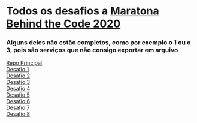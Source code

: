 # Todos os desafios a [Maratona Behind the Code 2020](https://maratona.dev/pt) 

### Alguns deles não estão completos, como por exemplo o 1 ou o 3, pois são serviços que não consigo exportar em arquivo

[Repo Principal](https://github.com/maratonadev-br/)
</br>
[Desafio 1](https://github.com/maratonadev-br/desafio-1-2020) 
</br>
[Desafio 2](https://github.com/maratonadev-br/desafio-2-2020) 
</br>
[Desafio 3](https://github.com/maratonadev-br/desafio-3-2020) 
</br>
[Desafio 4](https://github.com/maratonadev-br/desafio-4-2020) 
</br>
[Desafio 5](https://github.com/maratonadev-br/desafio-5-2020) 
</br>
[Desafio 6](https://github.com/maratonadev-br/desafio-6-2020) 
</br>
[Desafio 7](https://github.com/maratonadev-br/desafio-7-2020) 
</br>
[Desafio 8](https://github.com/maratonadev-br/desafio-8-2020)

